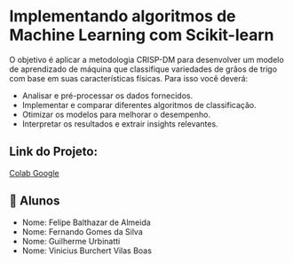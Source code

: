 # Implementando algoritmos de Machine Learning com Scikit-learn
O objetivo é aplicar a metodologia CRISP-DM para desenvolver um modelo de aprendizado de máquina que classifique variedades de grãos de trigo com base em suas características físicas. Para isso você deverá:

- Analisar e pré-processar os dados fornecidos.
- Implementar e comparar diferentes algoritmos de classificação.
- Otimizar os modelos para melhorar o desempenho.
- Interpretar os resultados e extrair insights relevantes.

## Link do Projeto: 
[Colab Google](https://colab.research.google.com/drive/1Ea3cp9hd45DG1yuVOPq1Dyio1dmwIfbq?usp=sharing#scrollTo=tXr66aKKocS7)

## 👥 Alunos
- Nome: Felipe Balthazar de Almeida
- Nome: Fernando Gomes da Silva
- Nome: Guilherme Urbinatti
- Nome: Vinicius Burchert Vilas Boas
